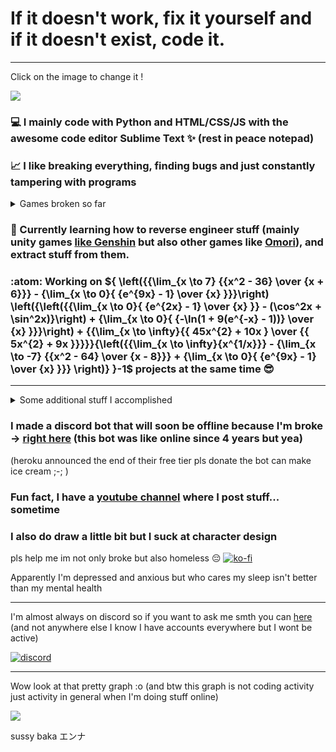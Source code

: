# If it doesn't work, fix it yourself and if it doesn't exist, code it.

---

Click on the image to change it !

[<img src="https://i8amy118l9.execute-api.eu-west-3.amazonaws.com/v3/ghimage3" />](https://bit.ly/3DVM3vY)

 ### 💻 I mainly code with Python and HTML/CSS/JS with the awesome code editor Sublime Text ✨ (rest in peace notepad)
 ### 📈 I like breaking everything, finding bugs and just constantly tampering with programs
 
<details>
    <summary>Games broken so far</summary>
    
     * Genshin Impact - out of map, broke ability cool-down, made paimon transcend out of existence, made wishes on non existing banner
     * Minecraft - tampered with game code, save files, and much more
     * Overwatch - out of map and explored around
     * Overwatch 2 - also out of map a few days after the release
     * Warframe - transformed enemy in canon ball and transcended out of map
     * Slime Rancher - access zones of map before possible
     * Forza Horizon 2 - out of map
     * Forza Motosport 7 - transcended out of map in main menu
     * Tera - out of map
     * Undertale - tampered with game code
     * Goat Simulator - under map
     * Calico - pass though wall
     * Fortnite - out of map
     * Gmod - self explanatory, their physics engine sucks and therefore games like Half Life, Portal and Stanley Parable were also broken
     * Minecraft Dungeons - made illegal moves and crashed game way too many times
     * Yandere Simulator - out of map, made items and npc vanish out of existence

And a few others too that I may have forgot

 </details> 
 
 ### 🤔 Currently learning how to reverse engineer stuff (mainly unity games [like Genshin](https://github.com/Escartem/GenshinTextures) but also other games like [Omori](https://github.com/Escartem/OmoriSource)), and extract stuff from them.
 
 ### :atom: Working on ${ \left({{\lim_{x \to 7} {{x^2 - 36} \over {x + 6}}} - {\lim_{x \to 0}{ {e^{9x} - 1} \over {x} }}}\right) \left({\left({{\lim_{x \to 0}{ {e^{2x} - 1} \over {x} }} - (\cos^2x + \sin^2x)}\right) + {\lim_{x \to 0}{ {-\ln(1 + 9(e^{-x} - 1))} \over {x} }}}\right) + {{\lim_{x \to \infty}{{ 45x^{2} + 10x  } \over {{ 5x^{2} + 9x  }}}}}{\left({{\lim_{x \to \infty}{x^{1/x}}} - {\lim_{x \to -7} {{x^2 - 64} \over {x - 8}}} + {\lim_{x \to 0}{ {e^{9x} - 1} \over {x} }}} \right)} }-1$ projects at the same time 😎
 
 ---
 
 <details>
     <summary>Some additional stuff I accomplished</summary>
     
     * bypassed free trials and licenses of many websites and softwares with multiples methods such as tampering with network
     * accessed school server admin panel and leaked usernames and passwords of every users among with wifi password (but I'm fine they were more impressed than angry against me :D)
     * unlocked way too many pc without the passwords security kinda sucks
     * jailbroke school pc, removed spyware and bypassed bios passwords to reinstall os. And also leaked all components, drivers and included software for others students to mod it.
     * reversed engineered covid qr codes to prove you don't have covid to make custom legal ones (only for my own learning did not shared anything with anyone pls no jail :c )
     
     * And outside of security
     
     * learned english, programming, drawing and all the rest myself, I hate following tutorials and have people to teach me
     * made my own qrcodes
     * created 3D engines with Scratch cuz i was bored and also recreated entire FNAF 1 within Scratch too
     * i have the 2b2t map i don't even know why i still keep it
     * rickrolled my entire city with qrcodes sticked everywhere >:D
     * infinite money glitch with vending machines when your credits are stored on your card and not in the machine (not even encrypted in the card they really wanted to give you free hot chocolate)
     * please youtube stop updating your app I need your bugs to skip all ads :(
     * sometime I create games for me and my friends (rpg maker and godot if someone is interested)
     * why pay for software and games when you can get them for free on sketchy russians websites
 </details>
 
 ### I made a discord bot that will soon be offline because I'm broke -> [right here](https://bit.ly/BlueDiscordBot) (this bot was like online since 4 years but yea)
 (heroku announced the end of their free tier pls donate the bot can make ice cream ;-; )

 ### Fun fact, I have a [youtube channel](https://www.youtube.com/channel/UCdJy-MFYbTV26qSyfhJ_mXw) where I post stuff... sometime
 
 ### I also do draw a little bit but I suck at character design

 pls help me im not only broke but also homeless 😔
 [![ko-fi](https://ko-fi.com/img/githubbutton_sm.svg)](https://ko-fi.com/J3J03KEUN)
 
 Apparently I'm depressed and anxious but who cares my sleep isn't better than my mental health
 
 ---
 
 I'm almost always on discord so if you want to ask me smth you can [here](https://discord.gg/fzRdtVh) (and not anywhere else I know I have accounts everywhere but I wont be active)
 
 [![discord](https://discord.c99.nl/widget/theme-3/365044970027089920.png)](https://discord.gg/fzRdtVh)
 
 ---
 Wow look at that pretty graph :o (and btw this graph is not coding activity just activity in general when I'm doing stuff online)
 
 <a href="https://wakatime.com"><img src="https://wakatime.com/share/@Escartem/9b2acaf9-a006-4b50-ad68-bf9c8640ef95.png" /></a>
 
sussy baka
エンナ
